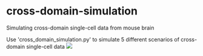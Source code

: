 # cross-domain-simulation
Simulating cross-domain single-cell data from mouse brain

Use 'cross_domain_simulation.py' to simulate 5 different scenarios of cross-domain single-cell data
<img src="https://github.com/rpmccordlab/cross-domain-simulation/blob/main/Figure_1.jpg">

